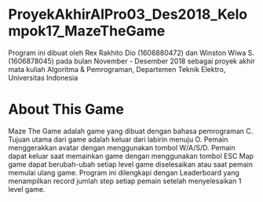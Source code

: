 # ProyekAkhirAlPro03_Des2018_Kelompok17_MazeTheGame
Program ini dibuat oleh Rex Rakhito Dio (1606880472) dan Winston Wiwa S. (1606878045)
pada bulan November - Desember 2018
sebagai proyek akhir mata kuliah Algoritma & Pemrograman,
Departemen Teknik Elektro, Universitas Indonesia

# About This Game
Maze The Game adalah game yang dibuat dengan bahasa pemrograman C.
Tujuan utama dari game adalah keluar dari labirin menuju O.
Pemain menggerakkan avatar dengan menggunakan tombol W/A/S/D.
Pemain dapat keluar saat memainkan game dengan menggunakan tombol ESC
Map game dapat berubah-ubah setiap level game diselesaikan atau saat pemain memulai ulang game.
Program ini dilengkapi dengan Leaderboard yang menampilkan record jumlah step setiap pemain setelah menyelesaikan 1 level game.
